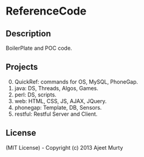 ReferenceCode
=============

## Description
BoilerPlate and POC code.

## Projects

0.  QuickRef:   commands for OS, MySQL, PhoneGap.
1.  java:       DS, Threads, Algos, Games.
2.  perl:       DS, scripts.
3.  web:        HTML, CSS, JS, AJAX, JQuery. 
4.  phonegap:   Template, DB, Sensors.
5.  restful:    Restful Server and Client.

## License

(MIT License) - Copyright (c) 2013 Ajeet Murty
